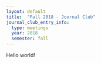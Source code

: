 ```yaml
---
layout: default
title:  "Fall 2018 - Journal Club"
journal_club_entry_info:
  type: meetings
  year: 2018
  semester: fall
---
```


Hello world!